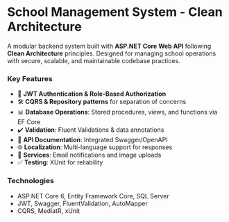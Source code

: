# School Management System - Clean Architecture

A modular backend system built with **ASP.NET Core Web API** following **Clean Architecture** principles. Designed for managing school operations with secure, scalable, and maintainable codebase practices.

### Key Features  
- 🔐 **JWT Authentication & Role-Based Authorization**  
- 🛠️ **CQRS & Repository patterns** for separation of concerns  
- 📊 **Database Operations**: Stored procedures, views, and functions via EF Core  
- ✔️ **Validation**: Fluent Validations & data annotations  
- 📄 **API Documentation**: Integrated Swagger/OpenAPI  
- 🌐 **Localization**: Multi-language support for responses  
- 📧 **Services**: Email notifications and image uploads  
- ✅ **Testing**: XUnit for reliability  

### Technologies  
- ASP.NET Core 6, Entity Framework Core, SQL Server  
- JWT, Swagger, FluentValidation, AutoMapper  
- CQRS, MediatR, xUnit  

